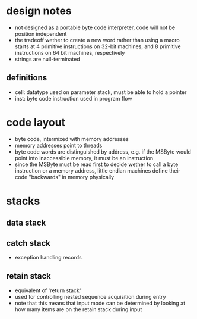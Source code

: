 # design notes
- not designed as a portable byte code interpreter, code will not be position independent
- the tradeoff wether to create a new word rather than using a macro
  starts at 4 primitive instructions on 32-bit machines, and 8 primitive instructions on 64 bit machines, respectively
- strings are null-terminated

## definitions ##
- cell: datatype used on parameter stack, must be able to hold a pointer
- inst: byte code instruction used in program flow

# code layout #
- byte code, intermixed with memory addresses
- memory addresses point to threads
- byte code words are distinguished by address, e.g. if the MSByte would
  point into inaccessible memory, it must be an instruction
- since the MSByte must be read first to decide wether to call a
  byte instruction or a memory address, little endian machines define
  their code "backwards" in memory physically

# stacks #

## data stack ##

## catch stack ##
- exception handling records

## retain stack ##
- equivalent of 'return stack'
- used for controlling nested sequence acquisition during entry
- note that this means that input mode can be determined by looking at
  how many items are on the retain stack during input

